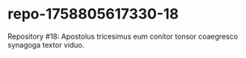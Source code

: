 # repo-1758805617330-18
Repository #18: Apostolus tricesimus eum conitor tonsor coaegresco synagoga textor viduo.
